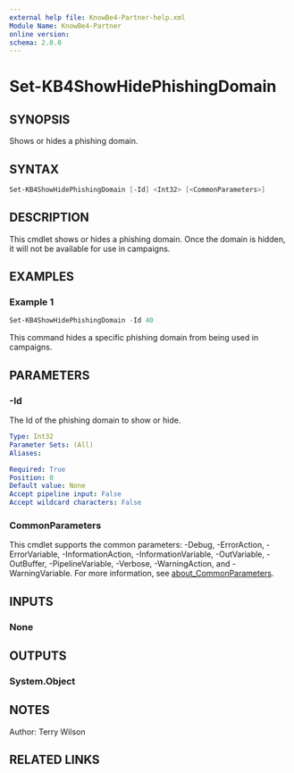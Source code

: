 ```yaml
---
external help file: KnowBe4-Partner-help.xml
Module Name: KnowBe4-Partner
online version:
schema: 2.0.0
---
```


# Set-KB4ShowHidePhishingDomain

## SYNOPSIS

Shows or hides a phishing domain.

## SYNTAX

```powershell
Set-KB4ShowHidePhishingDomain [-Id] <Int32> [<CommonParameters>]
```

## DESCRIPTION

This cmdlet shows or hides a phishing domain. Once the domain is hidden, it will not be available for use in campaigns.

## EXAMPLES

### Example 1

```powershell
Set-KB4ShowHidePhishingDomain -Id 40
```

This command hides a specific phishing domain from being used in campaigns.

## PARAMETERS

### -Id

The Id of the phishing domain to show or hide.

```yaml
Type: Int32
Parameter Sets: (All)
Aliases:

Required: True
Position: 0
Default value: None
Accept pipeline input: False
Accept wildcard characters: False
```

### CommonParameters

This cmdlet supports the common parameters: -Debug, -ErrorAction, -ErrorVariable, -InformationAction, -InformationVariable, -OutVariable, -OutBuffer, -PipelineVariable, -Verbose, -WarningAction, and -WarningVariable. For more information, see [about_CommonParameters](http://go.microsoft.com/fwlink/?LinkID=113216).

## INPUTS

### None

## OUTPUTS

### System.Object

## NOTES

Author: Terry Wilson

## RELATED LINKS
